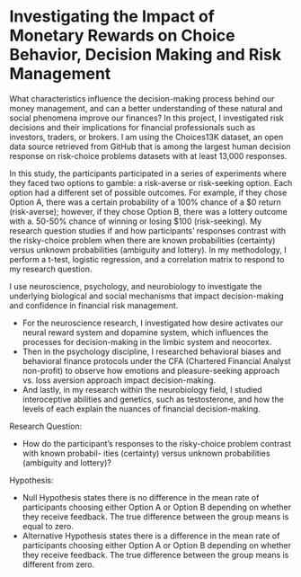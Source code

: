 # Investigating the Impact of Monetary Rewards on Choice Behavior, Decision Making and Risk Management

What characteristics influence the decision-making process behind our money management, and can a better understanding of these natural and social phenomena improve our finances? In this project, I investigated risk decisions and their implications for financial professionals such as investors, traders, or brokers. I am using the Choices13K dataset, an open data source retrieved from GitHub that is among the largest human decision response on risk-choice problems datasets with at least 13,000 responses. 

In this study, the participants participated in a series of experiments where they faced two options to gamble: a risk-averse or risk-seeking option. Each option had a different set of possible outcomes. For example, if they chose Option A, there was a certain probability of a 100% chance of a $0 return (risk-averse); however, if they chose Option B, there was a lottery outcome with a. 50-50% chance of winning or losing $100 (risk-seeking). My research question studies if and how participants’ responses contrast with the risky-choice problem when there are known probabilities (certainty) versus unknown probabilities (ambiguity and lottery). In my methodology, I perform a t-test, logistic regression, and a correlation matrix to respond to my research question.

I use neuroscience, psychology, and neurobiology to investigate the underlying biological and social mechanisms that impact decision-making and confidence in financial risk management. 
* For the neuroscience research, I investigated how desire activates our neural reward system and dopamine system, which influences the processes for decision-making in the limbic system and neocortex. 
* Then in the psychology discipline, I researched behavioral biases and behavioral finance protocols under the CFA (Chartered Financial Analyst non-profit) to observe how emotions and pleasure-seeking approach vs. loss aversion approach impact decision-making. 
* And lastly, in my research within the neurobiology field, I studied interoceptive abilities and genetics, such as testosterone, and how the levels of each explain the nuances of financial decision-making. 

Research Question:
* How do the participant’s responses to the risky-choice problem contrast with known probabil- ities (certainty) versus unknown probabilities (ambiguity and lottery)?

Hypothesis:
* Null Hypothesis states there is no difference in the mean rate of participants choosing either Option A or Option B depending on whether they receive feedback. The true difference between the group means is equal to zero.
* Alternative Hypothesis states there is a difference in the mean rate of participants choosing either Option A or Option B depending on whether they receive feedback. The true difference between the group means is different from zero.
